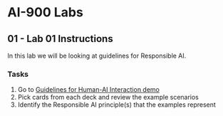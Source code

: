 # AI-900 Labs
## 01 - Lab 01 Instructions
In this lab we will be looking at guidelines for Responsible AI.

### Tasks
1.	Go to [Guidelines for Human-AI Interaction demo](https://aka.ms/hci-demo)
2.	Pick cards from each deck and review the example scenarios
3.	Identify the Responsible AI principle(s) that the examples represent
